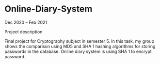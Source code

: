 # Online-Diary-System
Dec 2020 – Feb 2021

Project description

Final project for Cryptography subject in semester 5. In this task, my group shows the comparison using MD5 and SHA 1 hashing algorithms for storing passwords in the database. Online diary system is using SHA 1 to encrypt password.
